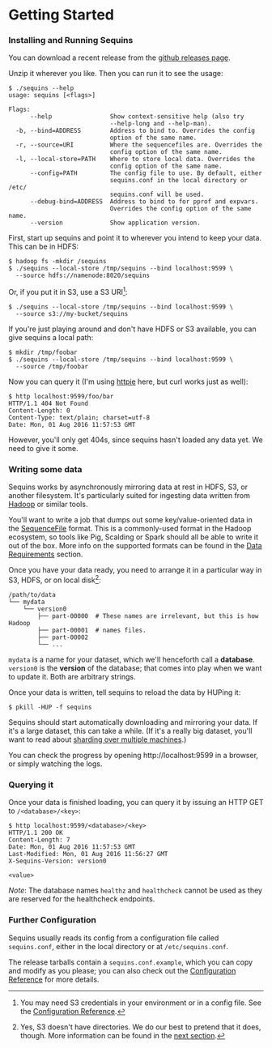 # Getting Started

### Installing and Running Sequins

You can download a recent release from the [github releases page][releases].

Unzip it wherever you like. Then you can run it to see the usage:

    $ ./sequins --help
    usage: sequins [<flags>]

    Flags:
          --help                Show context-sensitive help (also try
                                --help-long and --help-man).
      -b, --bind=ADDRESS        Address to bind to. Overrides the config
                                option of the same name.
      -r, --source=URI          Where the sequencefiles are. Overrides the
                                config option of the same name.
      -l, --local-store=PATH    Where to store local data. Overrides the
                                config option of the same name.
          --config=PATH         The config file to use. By default, either
                                sequins.conf in the local directory or /etc/
                                sequins.conf will be used.
          --debug-bind=ADDRESS  Address to bind to for pprof and expvars.
                                Overrides the config option of the same name.
          --version             Show application version.

First, start up sequins and point it to wherever you intend to keep your data.
This can be in HDFS:

    $ hadoop fs -mkdir /sequins
    $ ./sequins --local-store /tmp/sequins --bind localhost:9599 \
      --source hdfs://namenode:8020/sequins

Or, if you put it in S3, use a S3 URI[^1]:

    $ ./sequins --local-store /tmp/sequins --bind localhost:9599 \
      --source s3://my-bucket/sequins

If you're just playing around and don't have HDFS or S3 available, you can give
sequins a local path:

    $ mkdir /tmp/foobar
    $ ./sequins --local-store /tmp/sequins --bind localhost:9599 \
      --source /tmp/foobar

Now you can query it (I'm using [httpie][httpie] here, but
curl works just as well):

    $ http localhost:9599/foo/bar
    HTTP/1.1 404 Not Found
    Content-Length: 0
    Content-Type: text/plain; charset=utf-8
    Date: Mon, 01 Aug 2016 11:57:53 GMT

However, you'll only get 404s, since sequins hasn't loaded any data yet. We need
to give it some.

[releases]: https://github.com/stripe/sequins/releases
[httpie]: http://httpie.org

### Writing some data

Sequins works by asynchronously mirroring data at rest in HDFS, S3, or another
filesystem. It's particularly suited for ingesting data written from
[Hadoop][hadoop] or similar tools.

You'll want to write a job that dumps out some key/value-oriented data in the
[SequenceFile][sequencefile] format. This is a commonly-used format in the
Hadoop ecosystem, so tools like Pig, Scalding or Spark should all be able to
write it out of the box. More info on the supported formats can be found in the
[Data Requirements](1-2-data-requirements/README.md) section.

Once you have your data ready, you need to arrange it in a particular way in
S3, HDFS, or on local disk[^2]:

    /path/to/data
    └── mydata
        └── version0
            ├── part-00000  # These names are irrelevant, but this is how Hadoop
            ├── part-00001  # names files.
            ├── part-00002
            └── ...

`mydata` is a name for your dataset, which we'll henceforth call a **database**.
`version0` is the **version** of the database; that comes into play when we want
to update it. Both are arbitrary strings.

Once your data is written, tell sequins to reload the data by HUPing it:

    $ pkill -HUP -f sequins

Sequins should start automatically  downloading and mirroring your data. If it's
a large dataset, this can take a while. (If it's a really big dataset, you'll
want to read about [sharding over multiple
machines](1-4-running-a-distributed-cluster/README.md).)

You can check the progress by opening http://localhost:9599 in a browser, or
simply watching the logs.

[hadoop]: http://hadoop.apache.org
[sequencefile]: http://hadoop.apache.org/docs/current/api/org/apache/hadoop/io/SequenceFile.html

### Querying it

Once your data is finished loading, you can query it by issuing an HTTP GET to
`/<database>/<key>`:

    $ http localhost:9599/<database>/<key>
    HTTP/1.1 200 OK
    Content-Length: 7
    Date: Mon, 01 Aug 2016 11:57:53 GMT
    Last-Modified: Mon, 01 Aug 2016 11:56:27 GMT
    X-Sequins-Version: version0

    <value>

*Note*: The database names `healthz` and `healthcheck` cannot be used as they
are reserved for the healthcheck endpoints.

### Further Configuration

Sequins usually reads its config from a configuration file called
`sequins.conf`, either in the local directory or at `/etc/sequins.conf`.

The release tarballs contain a `sequins.conf.example`, which you can copy and
modify as you please; you can also check out the [Configuration
Reference](x-1-configuration-reference/README.md) for more details.

[^1]: You may need S3 credentials in your environment or in a config file. See the [Configuration Reference](x-1-configuration-reference#s3).
[^2]: Yes, S3 doesn't have directories. We do our best to pretend that it does, though. More information can be found in the [next section](1-1-basic-concepts/README.md#the-source-root).
